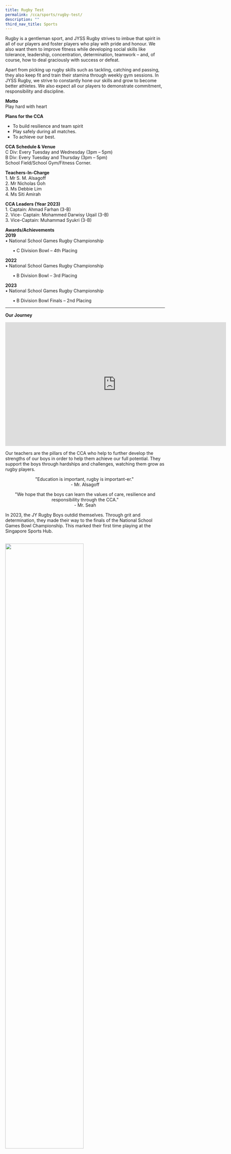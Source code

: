 ```yaml
---
title: Rugby Test
permalink: /cca/sports/rugby-test/
description: ""
third_nav_title: Sports
---
```

<p>Rugby is a gentleman sport, and JYSS Rugby strives to imbue that spirit in all of our players and foster players who play with pride and honour.&nbsp;We also want them to improve fitness while developing social skills like tolerance, leadership, concentration, determination, teamwork – and, of course, how to deal graciously with success or defeat.</p>
<p>Apart from picking up rugby skills such as tackling, catching and passing, they also keep fit and train their stamina through weekly gym sessions. In JYSS Rugby, we strive to constantly hone our skills and grow to become better athletes. We also expect all our players to demonstrate commitment, responsibility and discipline.</p>
<p><strong>Motto<br></strong>Play hard with heart</p>
<p><strong>Plans for the CCA</strong></p>
<ul>
<li>To build resilience and team spirit</li>
<li>Play safely during all matches.</li>
<li>To achieve our best.</li>
</ul>
<p><strong>CCA Schedule &amp; Venue<br></strong>C Div: Every Tuesday and Wednesday (3pm – 5pm)<br>
B Div: Every Tuesday and Thursday (3pm – 5pm) <br>
School Field/School Gym/Fitness Corner.</p>
<p><strong>Teachers-In-Charge<br></strong>1. Mr S. M. Alsagoff<br>2. Mr Nicholas Goh<br>3. Ms Debbie Lim<br>4. Ms Siti Amirah</p>

<p><strong>CCA Leaders (Year 2023)<br></strong>1. Captain: Ahmad Farhan (3-B)<br>2. Vice- Captain: Mohammed Darwisy Uqail (3-B)<br>
3. Vice-Captain: Muhammad Syukri (3-B)</p>

<p><strong>Awards/Achievements<br></strong><b>2019</b><br>
	• National School Games Rugby Championship</p>
<ul>
• C Division Bowl – 4th Placing
</ul>
<b>2022</b><br>
	• National School Games Rugby Championship<p></p>
<ul>
• B Division Bowl – 3rd Placing<br></ul>
	
	
<b>2023</b><br>
•	National School Games Rugby Championship<br>
<ul>
	• B Division Bowl Finals – 2nd Placing </ul>

	

<hr>
<p><strong>Our Journey</strong></p>
<iframe width="697" height="391" src="https://www.youtube.com/embed/UzKfsboDl4I" title="JYSS Rugby 2021" frameborder="0" allow="accelerometer; autoplay; clipboard-write; encrypted-media; gyroscope; picture-in-picture" allowfullscreen=""></iframe>
<p>Our teachers are the pillars of the CCA who help to further develop the strengths of our boys in order to help them achieve our full potential. They support the boys through hardships and challenges, watching them grow as rugby players.&nbsp;</p>
<p style="text-align: center;">"Education is important, rugby is important-er."&nbsp;<br>-&nbsp;Mr.&nbsp;Alsagoff</p>
<p style="text-align: center;">"We hope that the boys can learn the values of care, resilience and responsibility through the CCA."<br>-&nbsp;Mr.&nbsp;Seah</p>

<p>In 2023, the JY Rugby Boys outdid themselves. Through grit and determination, they made their way to the finals of the National School Games Bowl Championship. This marked their first time playing at the Singapore Sports Hub. </p><br>

<img style="width: 70%;" src="/images/rugby1.jpg">
<p style="text-align: center;">The B Division boys with their trophy.</p>

<img style="width: 70%;" src="/images/rugby2.jpg">
<p style="text-align: center;">With their supporters rooting for them.  </p>

<img style="width: 70%;" src="/images/rugby3.jpg">
<p style="text-align: center;">Captain Haris Mirza receiving the trophy. </p>


<img style="width: 70%;" src="/images/rugby4.jpg">
<p style="text-align: center;">The boys giving it their all.</p><br>

<p><b><u><strong>NSG 2022</strong></u></b><br>

<img style="width: 70%;" src="/images/rugby5.jpg">
</p><p style="text-align: center;">The B Division team with their 3rd place medals after a triumphant match in the National School Games, which was finally resumed after a 2 year hiatus due to COVID-19.</p>

<img style="width: 70%;" src="/images/rugby6.jpg">
<p style="text-align: center;">Captain of the B Division team receiving the trophy from our Principal, Mr. Tay.</p>

<img style="width: 70%;" src="/images/rugby7.jpg">
<p style="text-align: center;">Our members are the important building blocks of our CCA. Each and every one of us have something to contribute, and our part to play. As we grow and develop, we become stronger and so does our CCA.</p>

<img style="width: 70%;" src="/images/rug5.jpg">
<p style="text-align: center;">“Rugby teaches us many things, like discipline, sportsmanship and team work.”<br>- Dani (4E3, 2023)</p>

<img style="width: 70%;" src="/images/rug6.jpg">
<p style="text-align: center;">"The feeling of competing on the field and winning is both thrilling and exciting.”&nbsp;<br>- Emre (4N2, 2023)</p>